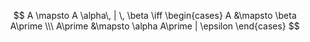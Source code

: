 $$
A \mapsto A \alpha\, | \, \beta \iff \begin{cases} A &\mapsto \beta A\prime \\\ A\prime &\mapsto \alpha A\prime | \epsilon \end{cases}
$$